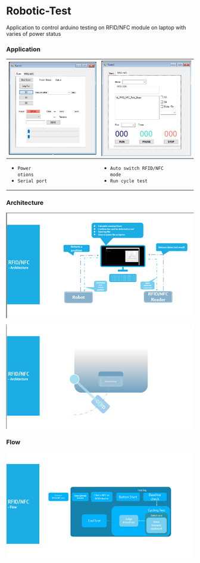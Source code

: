 # Robotic-Test

Application to control arduino testing on RFID/NFC module on laptop with varies of power status

### Application

| ![basic](./screenshot/basic.png) | ![rfid_nfc](./screenshot/RFID_NFC.png) |
| :------------------------------ | :------------------------------------ |
|            <ul><li><code>Power otions</code></li><li><code>Serial port</code></li></ul>             |                <ul><li><code>Auto switch RFID/NFC mode</code></li><li><code>Run cycle test</code></li></ul>


### Architecture

![A1](/screenshot/Archtecture.png)

![A2](/screenshot/Archtecture2.png)

### Flow

![Flow](/screenshot/Flow.png)
   




